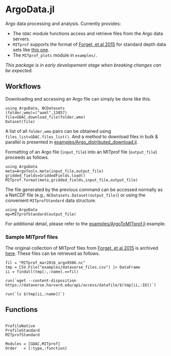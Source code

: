 # ArgoData.jl

Argo data processing and analysis. Currently provides:

- The `GDAC` module functions access and retrieve files from the Argo data servers. 
- `MITprof` supports the format of [Forget, et al 2015](http://dx.doi.org/10.5194/gmd-8-3071-2015) for standard depth data sets like [this one](https://doi.org/10.7910/DVN/EE3C40).
- The `MITprof_plots` module in `examples/`.

_This package is in early developement stage when breaking changes can be expected._

## Workflows

Downloading and accessing an Argo file can simply be done like this.

```
using ArgoData, NCDatasets
(folder,wmo)=("aoml",13857)
file=GDAC.download_file(folder,wmo)
Dataset(file)
```

A list of all `folder,wmo` pairs can be obtained using `files_list=GDAC.files_list()`. And a method to download files in bulk & parallel is presented in [examples/Argo\_distributed\_download.jl](https://github.com/JuliaOcean/ArgoData.jl/blob/master/examples/Argo_distributed_download.jl).

Formatting of an Argo file (`input_file`) into an MITprof file (`output_file`) proceeds as follows.

```
using ArgoData
meta=ArgoTools.meta(input_file,output_file)
gridded_fields=GriddedFields.load()
MITprof.format(meta,gridded_fields,input_file,output_file)
```

The file generated by the previous command can be accessed normally as a NetCDF file (e.g., `NCDatasets.Dataset(output_file)`) or using the convenient `MITprofStandard` data structure.

```
using ArgoData
mp=MITprofStandard(output_file)
```

For additional detail, please refer to the [examples/ArgoToMITprof.jl](https://github.com/JuliaOcean/ArgoData.jl/blob/master/examples/ArgoToMITprof.jl) example.

### Sample MITprof files

The original collection of MITprof files from [Forget, et al 2015](http://dx.doi.org/10.5194/gmd-8-3071-2015) is archived [here](https://doi.org/10.7910/DVN/EE3C40). These files can be retrieved as follows.

```
fil = "MITprof_mar2016_argo9506.nc"
tmp = CSV.File("examples/dataverse_files.csv") |> DataFrame
ii = findall(tmp[:,:name].==fil)

run(`wget --content-disposition https://dataverse.harvard.edu/api/access/datafile/$(tmp[ii,:ID])`)

run(`ls $(tmp[ii,:name])`)
```

## Functions

```@index
```

```@docs
ProfileNative
ProfileStandard
MITprofStandard
```

```@autodocs
Modules = [GDAC,MITprof]
Order   = [:type,:function]
```

